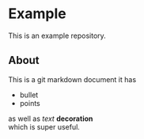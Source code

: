 # Example
This is an example repository.


## About
This is a git markdown document it has 
* bullet
* points
  
as well as *text* **decoration**   
which is super useful.
